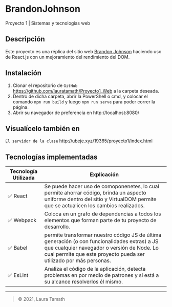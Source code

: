 # BrandonJohnson
Proyecto 1 | Sistemas y tecnologías web
## Descripción
Este proyecto es una réplica del sitio web [Brandon Johnson](https://brandoncjohnson.com/) haciendo uso de React.js con un mejoramiento del rendimiento del DOM.

## Instalación
1. Clonar el repositorio de `GitHub` https://github.com/lauratamath/Proyecto1_Web a la carpeta deseada. <br/>
2. Dentro de dicha carpeta, abrir la PowerShell o cmd, y colocar el comando `npm run build` y luego `npm run serve` para poder correr la página.<br/>
3. Abrir su navegador de preferencia en http://localhost:8080/ <br/>

## Visualícelo también en
`El servidor de la clase` http://ubeje.xyz/19365/proyecto1/index.html

## Tecnologías implementadas
Tecnología	Utilizada    | Explicación
----------------|---------------------------------------------------------
✅ React       | Se puede hacer uso de comoponenetes, lo cual permite ahorrar código, brinda un aspecto uniforme dentro del sitio y VirtualDOM permite que se actualicen los cambios realizados. 
✅ Webpack    	| Coloca en un grafo de dependencias a todos los elementos que forman parte de tu proyecto de desarrollo.
✅ Babel	    	| permite transformar nuestro código JS de última generación (o con funcionalidades extras) a JS que cualquier navegador o versión de Node. Lo cual permite que este proyecto pueda ser utilizado por más personas.
✅ EsLint     	| Analiza el código de la aplicación, detecta problemas en por medio de patrones y si está a su alcance resolverlos él mismo.
***
> © 2021, Laura Tamath


